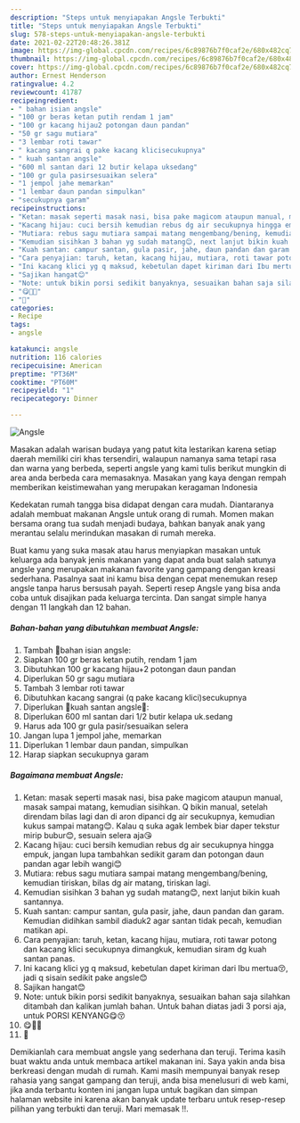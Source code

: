 ```yaml
---
description: "Steps untuk menyiapakan Angsle Terbukti"
title: "Steps untuk menyiapakan Angsle Terbukti"
slug: 578-steps-untuk-menyiapakan-angsle-terbukti
date: 2021-02-22T20:48:26.381Z
image: https://img-global.cpcdn.com/recipes/6c89876b7f0caf2e/680x482cq70/angsle-foto-resep-utama.jpg
thumbnail: https://img-global.cpcdn.com/recipes/6c89876b7f0caf2e/680x482cq70/angsle-foto-resep-utama.jpg
cover: https://img-global.cpcdn.com/recipes/6c89876b7f0caf2e/680x482cq70/angsle-foto-resep-utama.jpg
author: Ernest Henderson
ratingvalue: 4.2
reviewcount: 41787
recipeingredient:
- " bahan isian angsle"
- "100 gr beras ketan putih rendam 1 jam"
- "100 gr kacang hijau2 potongan daun pandan"
- "50 gr sagu mutiara"
- "3 lembar roti tawar"
- " kacang sangrai q pake kacang klicisecukupnya"
- " kuah santan angsle"
- "600 ml santan dari 12 butir kelapa uksedang"
- "100 gr gula pasirsesuaikan selera"
- "1 jempol jahe memarkan"
- "1 lembar daun pandan simpulkan"
- "secukupnya garam"
recipeinstructions:
- "Ketan: masak seperti masak nasi, bisa pake magicom ataupun manual, masak sampai matang, kemudian sisihkan. Q bikin manual, setelah direndam bilas lagi dan di aron dipanci dg air secukupnya, kemudian kukus sampai matang😊. Kalau q suka agak lembek biar daper tekstur mirip bubur😊, sesuain selera aja😘"
- "Kacang hijau: cuci bersih kemudian rebus dg air secukupnya hingga empuk, jangan lupa tambahkan sedikit garam dan potongan daun pandan agar lebih wangi😊"
- "Mutiara: rebus sagu mutiara sampai matang mengembang/bening, kemudian tiriskan, bilas dg air matang, tiriskan lagi."
- "Kemudian sisihkan 3 bahan yg sudah matang😊, next lanjut bikin kuah santannya."
- "Kuah santan: campur santan, gula pasir, jahe, daun pandan dan garam. Kemudian didihkan sambil diaduk2 agar santan tidak pecah, kemudian matikan api."
- "Cara penyajian: taruh, ketan, kacang hijau, mutiara, roti tawar potong dan kacang klici secukupnya dimangkuk, kemudian siram dg kuah santan panas."
- "Ini kacang klici yg q maksud, kebetulan dapet kiriman dari Ibu mertua😚, jadi q sisain sedikit pake angsle😊"
- "Sajikan hangat😊"
- "Note: untuk bikin porsi sedikit banyaknya, sesuaikan bahan saja silahkan ditambah dan kalikan jumlah bahan. Untuk bahan diatas jadi 3 porsi aja, untuk PORSI KENYANG😋😚"
- "😋🐝🐝"
- "🐝"
categories:
- Recipe
tags:
- angsle

katakunci: angsle 
nutrition: 116 calories
recipecuisine: American
preptime: "PT36M"
cooktime: "PT60M"
recipeyield: "1"
recipecategory: Dinner

---
```



![Angsle](https://img-global.cpcdn.com/recipes/6c89876b7f0caf2e/680x482cq70/angsle-foto-resep-utama.jpg)

Masakan adalah warisan budaya yang patut kita lestarikan karena setiap daerah memiliki ciri khas tersendiri, walaupun namanya sama tetapi rasa dan warna yang berbeda, seperti angsle yang kami tulis berikut mungkin di area anda berbeda cara memasaknya. Masakan yang kaya dengan rempah memberikan keistimewahan yang merupakan keragaman Indonesia



Kedekatan rumah tangga bisa didapat dengan cara mudah. Diantaranya adalah membuat makanan Angsle untuk orang di rumah. Momen makan bersama orang tua sudah menjadi budaya, bahkan banyak anak yang merantau selalu merindukan masakan di rumah mereka.

Buat kamu yang suka masak atau harus menyiapkan masakan untuk keluarga ada banyak jenis makanan yang dapat anda buat salah satunya angsle yang merupakan makanan favorite yang gampang dengan kreasi sederhana. Pasalnya saat ini kamu bisa dengan cepat menemukan resep angsle tanpa harus bersusah payah.
Seperti resep Angsle yang bisa anda coba untuk disajikan pada keluarga tercinta. Dan sangat simple hanya dengan 11 langkah dan 12 bahan.


<!--inarticleads1-->

##### Bahan-bahan yang dibutuhkan membuat Angsle:

1. Tambah  🐝bahan isian angsle:
1. Siapkan 100 gr beras ketan putih, rendam 1 jam
1. Dibutuhkan 100 gr kacang hijau+2 potongan daun pandan
1. Diperlukan 50 gr sagu mutiara
1. Tambah 3 lembar roti tawar
1. Dibutuhkan  kacang sangrai (q pake kacang klici)secukupnya
1. Diperlukan  🍨kuah santan angsle🍧:
1. Diperlukan 600 ml santan dari 1/2 butir kelapa uk.sedang
1. Harus ada 100 gr gula pasir/sesuaikan selera
1. Jangan lupa 1 jempol jahe, memarkan
1. Diperlukan 1 lembar daun pandan, simpulkan
1. Harap siapkan secukupnya garam




<!--inarticleads2-->

##### Bagaimana membuat  Angsle:

1. Ketan: masak seperti masak nasi, bisa pake magicom ataupun manual, masak sampai matang, kemudian sisihkan. Q bikin manual, setelah direndam bilas lagi dan di aron dipanci dg air secukupnya, kemudian kukus sampai matang😊. Kalau q suka agak lembek biar daper tekstur mirip bubur😊, sesuain selera aja😘
1. Kacang hijau: cuci bersih kemudian rebus dg air secukupnya hingga empuk, jangan lupa tambahkan sedikit garam dan potongan daun pandan agar lebih wangi😊
1. Mutiara: rebus sagu mutiara sampai matang mengembang/bening, kemudian tiriskan, bilas dg air matang, tiriskan lagi.
1. Kemudian sisihkan 3 bahan yg sudah matang😊, next lanjut bikin kuah santannya.
1. Kuah santan: campur santan, gula pasir, jahe, daun pandan dan garam. Kemudian didihkan sambil diaduk2 agar santan tidak pecah, kemudian matikan api.
1. Cara penyajian: taruh, ketan, kacang hijau, mutiara, roti tawar potong dan kacang klici secukupnya dimangkuk, kemudian siram dg kuah santan panas.
1. Ini kacang klici yg q maksud, kebetulan dapet kiriman dari Ibu mertua😚, jadi q sisain sedikit pake angsle😊
1. Sajikan hangat😊
1. Note: untuk bikin porsi sedikit banyaknya, sesuaikan bahan saja silahkan ditambah dan kalikan jumlah bahan. Untuk bahan diatas jadi 3 porsi aja, untuk PORSI KENYANG😋😚
1. 😋🐝🐝
1. 🐝




Demikianlah cara membuat angsle yang sederhana dan teruji. Terima kasih buat waktu anda untuk membaca artikel makanan ini. Saya yakin anda bisa berkreasi dengan mudah di rumah. Kami masih mempunyai banyak resep rahasia yang sangat gampang dan teruji, anda bisa menelusuri di web kami, jika anda terbantu konten ini jangan lupa untuk bagikan dan simpan halaman website ini karena akan banyak update terbaru untuk resep-resep pilihan yang terbukti dan teruji. Mari memasak !!. 
